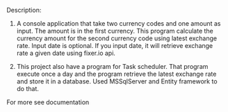 Description:
1. A console application that take two currency codes and one amount as input. The amount is in the first currency. 
This program calculate the currency amount for the second currency code using latest exchange rate.
Input date is optional. If you input date, it will retrieve exchange rate a given date using fixer.io api.

2. This project also have a program for Task scheduler. That program execute once a day and the program retrieve the latest
exchange rate and store it in a database. Used MSSqlServer and Entity framework to do that.

For more see documentation